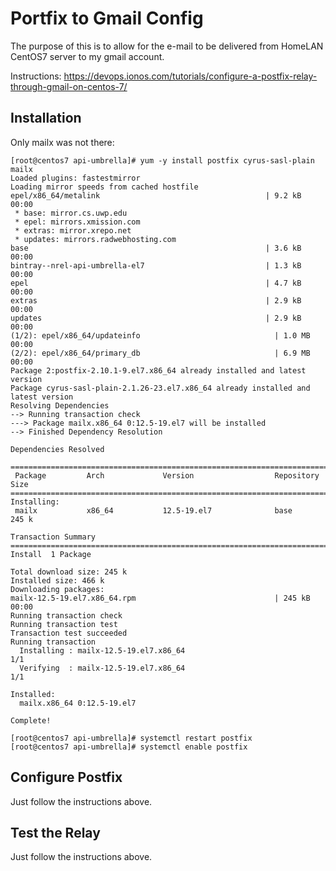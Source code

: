 # Portfix to Gmail Config

The purpose of this is to allow for the e-mail to be delivered from HomeLAN CentOS7 server to my gmail account.

Instructions: 
https://devops.ionos.com/tutorials/configure-a-postfix-relay-through-gmail-on-centos-7/

## Installation

Only mailx was not there:

```
[root@centos7 api-umbrella]# yum -y install postfix cyrus-sasl-plain mailx
Loaded plugins: fastestmirror
Loading mirror speeds from cached hostfile
epel/x86_64/metalink                                     | 9.2 kB     00:00
 * base: mirror.cs.uwp.edu
 * epel: mirrors.xmission.com
 * extras: mirror.xrepo.net
 * updates: mirrors.radwebhosting.com
base                                                     | 3.6 kB     00:00
bintray--nrel-api-umbrella-el7                           | 1.3 kB     00:00
epel                                                     | 4.7 kB     00:00
extras                                                   | 2.9 kB     00:00
updates                                                  | 2.9 kB     00:00
(1/2): epel/x86_64/updateinfo                              | 1.0 MB   00:00
(2/2): epel/x86_64/primary_db                              | 6.9 MB   00:00
Package 2:postfix-2.10.1-9.el7.x86_64 already installed and latest version
Package cyrus-sasl-plain-2.1.26-23.el7.x86_64 already installed and latest version
Resolving Dependencies
--> Running transaction check
---> Package mailx.x86_64 0:12.5-19.el7 will be installed
--> Finished Dependency Resolution

Dependencies Resolved

================================================================================
 Package         Arch             Version                  Repository      Size
================================================================================
Installing:
 mailx           x86_64           12.5-19.el7              base           245 k

Transaction Summary
================================================================================
Install  1 Package

Total download size: 245 k
Installed size: 466 k
Downloading packages:
mailx-12.5-19.el7.x86_64.rpm                               | 245 kB   00:00
Running transaction check
Running transaction test
Transaction test succeeded
Running transaction
  Installing : mailx-12.5-19.el7.x86_64                                     1/1
  Verifying  : mailx-12.5-19.el7.x86_64                                     1/1

Installed:
  mailx.x86_64 0:12.5-19.el7

Complete!

[root@centos7 api-umbrella]# systemctl restart postfix
[root@centos7 api-umbrella]# systemctl enable postfix
```

## Configure Postfix

Just follow the instructions above.

## Test the Relay

Just follow the instructions above.
